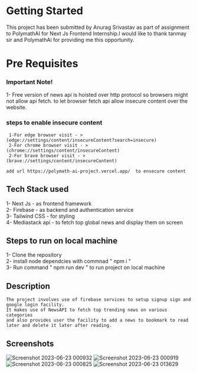 # Getting Started
 This project has been submitted by Anurag Srivastav as part of assignment to PolymathAI for Next Js Frontend Internship.I would like to thank tanmay sir and PolymathAi for providing me this opportunity.

# Pre Requisites
### Important Note!
  1- Free version of news api is hoisted over http protocol so browsers might not allow api fetch.
  to let browser fetch api allow insecure content over the website.

  ###  steps to enable insecure content
     1-For edge browser visit - > (edge://settings/content/insecureContent?search=insecure)
     2-For chrome browser visit - > (chrome://settings/content/insecureContent)
     2-For brave browser visit - > (brave://settings/content/insecureContent)

    add url https://polymath-ai-project.vercel.app/  to ensecure content


## Tech Stack used 
  1- Next Js - as frontend framework <br/>
  2- Firebase - as backend and authentication service <br/>
  3- Tailwind CSS - for styling <br/>
  4- Mediastack api - to fetch top global news and display them on screen <br/>

## Steps to run on local machine
   1- Clone the repository <br/>
   2- install node dependcies with commnad " npm i " <br/>
   3- Run command " npm run dev " to run project on local machine <br/>

## Description
    The project involves use of firebase services to setup signup sign and google login facility.
    It makes use of NewsAPI to fetch top trending news on various categories 
    and also provides user the facility to add a news to bookmark to read later and delete it later after reading.

## Screenshots

 ![Screenshot 2023-06-23 000932](https://github.com/anurag-327/PolymathAIProject/assets/98267696/c0012413-b636-44ea-bbfb-6b15f2f9094d)
 ![Screenshot 2023-06-23 000919](https://github.com/anurag-327/PolymathAIProject/assets/98267696/d811418a-fec5-4b1b-af1c-ee05d73fff76)
 ![Screenshot 2023-06-23 000825](https://github.com/anurag-327/PolymathAIProject/assets/98267696/b801adf1-7f03-4c7e-8d9d-374e1a86ba1b)
 ![Screenshot 2023-06-23 013629](https://github.com/anurag-327/PolymathAIProject/assets/98267696/50a824b6-73fe-43f0-a621-b2f28ff93586)


   



   
  
  
